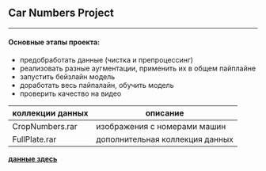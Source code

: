 ## Car Numbers Project
---
#### Основные этапы проекта:
* предобработать данные (чистка и препроцессинг)
* реализовать разные аугментации, применить их в общем пайплайне
* запустить бейзлайн модель
* доработать весь пайпалайн, обучить модель
* проверить качество на видео

| коллекции данных  | описание |
| ------ | ------ |
| CropNumbers.rar  | изображения с номерами машин |
| FullPlate.rar | дополнительная коллекция данных |
    
**[данные здесь](https://yadi.sk/d/K-BvJ8WJJeQM5g)**
